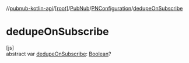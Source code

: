//[pubnub-kotlin-api](../../../../index.md)/[[root]](../../index.md)/[PubNub](../index.md)/[PNConfiguration](index.md)/[dedupeOnSubscribe](dedupe-on-subscribe.md)

# dedupeOnSubscribe

[js]\
abstract var [dedupeOnSubscribe](dedupe-on-subscribe.md): [Boolean](https://kotlinlang.org/api/core/kotlin-stdlib/kotlin/-boolean/index.html)?
